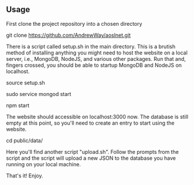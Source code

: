 ## Usage

First clone the project repository into a chosen directory

git clone https://github.com/AndrewWay/aoslnet.git

There is a script called setup.sh in the main directory. This is a brutish method of installing anything you might need to host the website on a local server, i.e., MongoDB, NodeJS, and various other packages. Run that and, fingers crossed, you should be able to startup MongoDB and NodeJS on localhost. 

source setup.sh

sudo service mongod start

npm start

The website should accessible on localhost:3000 now. The database is still empty at this point, so you'll need to create an entry to start using the website. 

cd public/data/

Here you'll find another script "upload.sh". Follow the prompts from the script and the script will upload a new JSON to the database you have running on your local machine. 

That's it! Enjoy.
